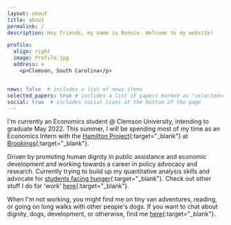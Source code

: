 ```yaml
---
layout: about
title: about
permalink: /
description: Hey friends, my name is Ronnie. Welcome to my website!

profile:
  align: right
  image: Profile.jpg
  address: >
    <p>Clemson, South Carolina</p>


news: false  # includes a list of news items
selected_papers: true # includes a list of papers marked as "selected={true}"
social: true  # includes social icons at the bottom of the page
---
```


 I'm currently an Economics student @ Clemson University, intending to graduate May 2022. This summer, I will be spending most of my time as an Economics Intern with the [Hamilton Project](https://www.hamiltonproject.org/){:target="\_blank"} at [Brookings](https://www.brookings.edu/){:target="\_blank"}.

Driven by promoting human dignity in public assistance and economic development and working towards a career in policy advocacy and research. Currently trying to build up my quantitative analysis skills and advocate for [students facing hunger](https://www.instagram.com/custoriesofhunger/){:target="\_blank"}. Check out other stuff I do for 'work' [here](https://www.linkedin.com/in/ronnie-clevenstine-47021b176/){:target="\_blank"}.

When I'm not working, you might find me on tiny van adventures, reading, or going on long walks with other people's dogs. If you want to chat about dignity, dogs, development, or otherwise, find me [here](mailto:vcleven@clemson.edu){:target="\_blank"}.
